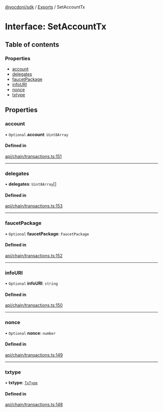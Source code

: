 [@vocdoni/sdk](/sdk) / [Exports](../modules) / SetAccountTx

# Interface: SetAccountTx

## Table of contents

### Properties

- [account](SetAccountTx#account)
- [delegates](SetAccountTx#delegates)
- [faucetPackage](SetAccountTx#faucetpackage)
- [infoURI](SetAccountTx#infouri)
- [nonce](SetAccountTx#nonce)
- [txtype](SetAccountTx#txtype)

## Properties

### account

• `Optional` **account**: `Uint8Array`

#### Defined in

[api/chain/transactions.ts:151](https://github.com/vocdoni/vocdoni-sdk/blob/9e24a20/src/api/chain/transactions.ts#L151)

___

### delegates

• **delegates**: `Uint8Array`[]

#### Defined in

[api/chain/transactions.ts:153](https://github.com/vocdoni/vocdoni-sdk/blob/9e24a20/src/api/chain/transactions.ts#L153)

___

### faucetPackage

• `Optional` **faucetPackage**: `FaucetPackage`

#### Defined in

[api/chain/transactions.ts:152](https://github.com/vocdoni/vocdoni-sdk/blob/9e24a20/src/api/chain/transactions.ts#L152)

___

### infoURI

• `Optional` **infoURI**: `string`

#### Defined in

[api/chain/transactions.ts:150](https://github.com/vocdoni/vocdoni-sdk/blob/9e24a20/src/api/chain/transactions.ts#L150)

___

### nonce

• `Optional` **nonce**: `number`

#### Defined in

[api/chain/transactions.ts:149](https://github.com/vocdoni/vocdoni-sdk/blob/9e24a20/src/api/chain/transactions.ts#L149)

___

### txtype

• **txtype**: [`TxType`](../enums/TxType)

#### Defined in

[api/chain/transactions.ts:148](https://github.com/vocdoni/vocdoni-sdk/blob/9e24a20/src/api/chain/transactions.ts#L148)

